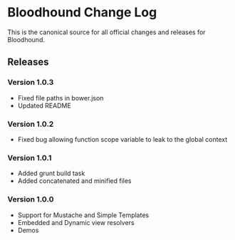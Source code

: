 # Bloodhound Change Log

This is the canonical source for all official changes and releases for
Bloodhound.

## Releases

### Version 1.0.3

- Fixed file paths in bower.json
- Updated README

### Version 1.0.2

- Fixed bug allowing function scope variable to leak to the global context

### Version 1.0.1

- Added grunt build task
- Added concatenated and minified files

### Version 1.0.0

- Support for Mustache and Simple Templates
- Embedded and Dynamic view resolvers
- Demos
